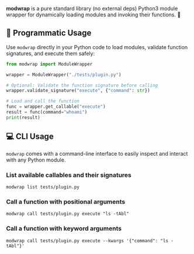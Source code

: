 **modwrap** is a pure standard library (no external deps) Python3 module wrapper for dynamically loading modules and invoking their functions. 🐍


## 🔧 Programmatic Usage

Use `modwrap` directly in your Python code to load modules, validate function signatures, and execute them safely:


```python
from modwrap import ModuleWrapper

wrapper = ModuleWrapper("./tests/plugin.py")

# Optional: Validate the function signature before calling
wrapper.validate_signature("execute", {"command": str})

# Load and call the function
func = wrapper.get_callable("execute")
result = func(command="whoami")
print(result)
```

## 💻 CLI Usage

`modwrap` comes with a command-line interface to easily inspect and interact with any Python module.


### List available callables and their signatures

```shell
modwrap list tests/plugin.py
```

### Call a function with positional arguments

```shell
modwrap call tests/plugin.py execute "ls -tAbl"
```

### Call a function with keyword arguments

```shell
modwrap call tests/plugin.py execute --kwargs '{"command": "ls -tAbl"}'
```

